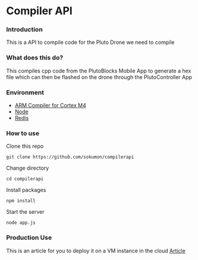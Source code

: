 # Compiler API

### Introduction

This is a API to compile code for the Pluto Drone we need to compile 

### What does this do?

This compiles cpp code from the PlutoBlocks Mobile App to generate a hex file which can then be flashed on the drone through the PlutoController App


### Environment
-  [ARM Compiler for Cortex M4](https://developer.arm.com/downloads/-/gnu-rm/6-2017-q1-update)
- [Node](https://nodejs.org/en/download)
- [Redis](https://redis.io/)

### How to use
Clone this repo
```
git clone https://github.com/sokumon/compilerapi
```
Change directory
```
cd compilerapi
```
Install packages
```
npm install 
```
Start the server 
```
node app.js
```

### Production Use

This is an article for you to deploy it on a VM instance in the cloud 
[Article](https://www.freecodecamp.org/news/deploy-nodejs-app-server-to-production/)


